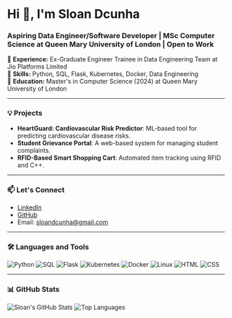 # Hi 👋, I'm Sloan Dcunha
### Aspiring Data Engineer/Software Developer | MSc Computer Science at Queen Mary University of London | Open to Work 

🔹 **Experience:** Ex-Graduate Engineer Trainee in Data Engineering Team at Jio Platforms Limited  
🔹 **Skills:** Python, SQL, Flask, Kubernetes, Docker, Data Engineering  
🔹 **Education:** Master's in Computer Science (2024) at Queen Mary University of London  

---

### 💡 **Projects**
- **HeartGuard: Cardiovascular Risk Predictor**: ML-based tool for predicting cardiovascular disease risks.
- **Student Grievance Portal**: A web-based system for managing student complaints.
- **RFID-Based Smart Shopping Cart**: Automated item tracking using RFID and C++.

---

### 📫 **Let's Connect**
- [LinkedIn](www.linkedin.com/in/sloan-dcunha-1627731b4)
- [GitHub](https://github.com/Sloan-007)
- Email: sloandcunha@gmail.com

---

### 🛠 **Languages and Tools**
![Python](https://img.shields.io/badge/Python-3776AB?style=for-the-badge&logo=python&logoColor=white)
![SQL](https://img.shields.io/badge/SQL-4479A1?style=for-the-badge&logo=postgresql&logoColor=white)
![Flask](https://img.shields.io/badge/Flask-000000?style=for-the-badge&logo=flask&logoColor=white)
![Kubernetes](https://img.shields.io/badge/Kubernetes-326CE5?style=for-the-badge&logo=kubernetes&logoColor=white)
![Docker](https://img.shields.io/badge/Docker-2496ED?style=for-the-badge&logo=docker&logoColor=white)
![Linux](https://img.shields.io/badge/Linux-FCC624?style=for-the-badge&logo=linux&logoColor=black)
![HTML](https://img.shields.io/badge/HTML-E34F26?style=for-the-badge&logo=html5&logoColor=white)
![CSS](https://img.shields.io/badge/CSS-1572B6?style=for-the-badge&logo=css3&logoColor=white)

---

### 📊 **GitHub Stats**
![Sloan's GitHub Stats](https://github-readme-stats.vercel.app/api?username=Sloan-007&show_icons=true&theme=dark)
![Top Languages](https://github-readme-stats.vercel.app/api/top-langs/?username=Sloan-007&layout=compact&theme=dark)

